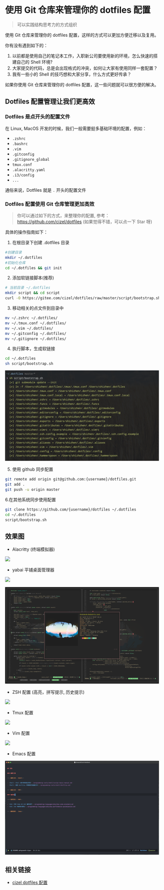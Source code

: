 # 使用 Git 仓库来管理你的 dotfiles 配置

> 可以实践结构思考力的方式组织

使用 Git 仓库来管理你的 dotfiles 配置，这样的方式可以更加方便迁移以及复用。

你有没有遇到如下的：

1. 以前都是使用自己的笔记本工作，入职新公司要使用新的环境，怎么快速的搭建自己的 Shell 环境?
2. 大家提交的代码，总是会出现格式的冲突，如何让大家有使用同样一套配置？ 
3. 我有一些小的 Shell 的技巧想和大家分享，什么方式更好传承？

如果你使用 Git 仓库来管理你的 dotfiles 配置，这一些问题就可以很方便的解决。

## Dotfiles 配置管理让我们更高效 

### Dotfiles 是点开头的配置文件

在 Linux, MacOS 开发的时候，我们一般需要挺多基础环境的配置，例如：

- `.zshrc`
- `.bashrc`
- `.vim`
- `.gitconfig`
- `.gitignore_global`
- `tmux.conf`
- `.alacritty.yaml`
- `.i3/config`
- `...`

通俗来说，Dotfiles 就是 `.` 开头的配置文件

### Dotfiles 配置使用 Git 仓库管理更加高效 

> 你可以通过如下的方式，来整理你的配置, 参考：https://github.com/cizel/dotfiles (如果觉得不错，可以点一下 Star 呀)

具体的操作指南如下：

1. 在根目录下创建 .dotfiles 目录

```bash
#创建目录
mkdir ~/.dotfiles
#初始化仓库
cd ~/.dotfiles && git init
```

2. 添加软链接脚本(推荐)

```bash
# 当前目录 ~/.dotfiles
mkdir script && cd script
curl -O https://gitee.com/cizel/dotfiles/raw/master/script/bootstrap.sh
```

3. 移动相关的点文件到目录中

```bash
mv ~/.zshrc ~/.dotfiles/
mv ~/.tmux.conf ~/.dotfiles/
mv ~/.vim ~/.dotfiles/
mv ~/.gitconfig ~/.dotfiles/
mv ~/.gitignore ~/.dotfiles/
```

4. 执行脚本，生成软链接

```bash
cd ~/.dotfiles
sh script/bootstrap.sh
```

![](./images/dotfiles.md_20210129_220432.png)

5. 使用 github 同步配置

```bash
git remote add origin git@github.com:{username}/dotfiles.git
git add .
git push -u origin master
```

6.在其他系统同步使用配置

```bash
git clone https://github.com/{username}/dotfiles ~/.dotfiles
cd ~/.dotfiles
script/bootstrap.sh
```

## 效果图

- Alacritty (终端模拟器)

![](./images/dotfiles.md_20210129_221550.png)

- yabai 平铺桌面管理器

![](./images/dotfiles.md_20210129_221749.png)

![](./images/dotfiles.md_20210129_221835.png)

- ZSH 配置 (高亮，拼写提示, 历史提示)

![](./images/dotfiles.md_20210129_222058.png)

- Tmux 配置

![](./images/dotfiles.md_20210129_222247.png)

- Vim 配置

![](./images/dotfiles.md_20210129_222527.png)

- Emacs 配置

![](./images/dotfiles.md_20210129_222607.png)


## 相关链接 

- [cizel dotfiles 配置](https://github.com/cizel/dotfiles)
